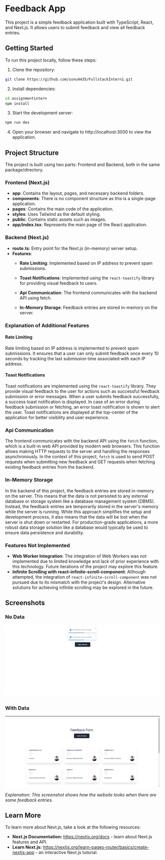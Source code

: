 # Feedback App

This project is a simple feedback application built with TypeScript, React, and Next.js. It allows users to submit feedback and view all feedback entries.


## Getting Started

To run this project locally, follow these steps:

1. Clone the repository:

```bash
git clone https://github.com/sonu4435/FullstackIntern1.git
````

2.  Install dependencies:


```bash
cd assignmentintern
npm install
```

3.  Start the development server:


```bash
npm run dev
```

4.  Open your browser and navigate to http://localhost:3000 to view the application.

## Project Structure

The project is built using two parts: Frontend and Backend, both in the same package/directory.

### Frontend (Next.js)

  * **app**: Contains the layout, pages, and necessary backend folders.
  * **components**: There is no component structure as this is a single-page application.
  * **pages**: Contains the main code of the application.
  * **styles**: Uses Tailwind as the default styling.
  * **public**: Contains static assets such as images.
  * **app/index.tsx**: Represents the main page of the React application.

### Backend (Next.js)

  * **route.ts**: Entry point for the Next.js (in-memory) server setup.
  * **Features**:
      * **Rate Limiting**: Implemented based on IP address to prevent spam submissions.
      * **Toast Notifications**: Implemented using the `react-toastify` library for providing visual feedback to users.
      * **Api Communication**: The frontend communicates with the backend API using fetch.

    * **In-Memory Storage**: Feedback entries are stored in-memory on the server.




### Explanation of Additional Features

#### Rate Limiting

Rate limiting based on IP address is implemented to prevent spam submissions. It ensures that a user can only submit feedback once every 10 seconds by tracking the last submission time associated with each IP address.

#### Toast Notifications

Toast notifications are implemented using the `react-toastify` library. They provide visual feedback to the user for actions such as successful feedback submission or error messages. When a user submits feedback successfully, a success toast notification is displayed. In case of an error during feedback submission or fetching, an error toast notification is shown to alert the user. Toast notifications are displayed at the top-center of the application for better visibility and user experience.

### Api Communication

The frontend communicates with the backend API using the `fetch` function, which is a built-in web API provided by modern web browsers. This function allows making HTTP requests to the server and handling the responses asynchronously. In the context of this project, `fetch` is used to send POST requests when submitting new feedback and GET requests when fetching existing feedback entries from the backend.

### In-Memory Storage

In the backend of this project, the feedback entries are stored in-memory on the server. This means that the data is not persisted to any external database or storage system like a database management system (DBMS). Instead, the feedback entries are temporarily stored in the server's memory while the server is running. While this approach simplifies the setup and development process, it also means that the data will be lost when the server is shut down or restarted. For production-grade applications, a more robust data storage solution like a database would typically be used to ensure data persistence and durability.


### Features Not Implemented

  * **Web Worker Integration**: The integration of Web Workers was not implemented due to limited knowledge and lack of prior experience with this technology. Future iterations of the project may explore this feature.
  * **Infinite Scrolling with react-infinite-scroll-component**: Although attempted, the integration of `react-infinite-scroll-component` was not pursued due to its mismatch with the project's design. Alternative solutions for achieving infinite scrolling may be explored in the future.

## Screenshots

### No Data

![No Data](image-1.png)
##
##
### With Data

![With Data](image.png)

*Explanation: This screenshot shows how the website looks when there are some feedback entries.*

## Learn More

To learn more about Next.js, take a look at the following resources:

  * **Next.js Documentation:** https://nextjs.org/docs - learn about Next.js features and API.
  * **Learn Next.js:** https://nextjs.org/learn-pages-router/basics/create-nextjs-app - an interactive Next.js tutorial.
